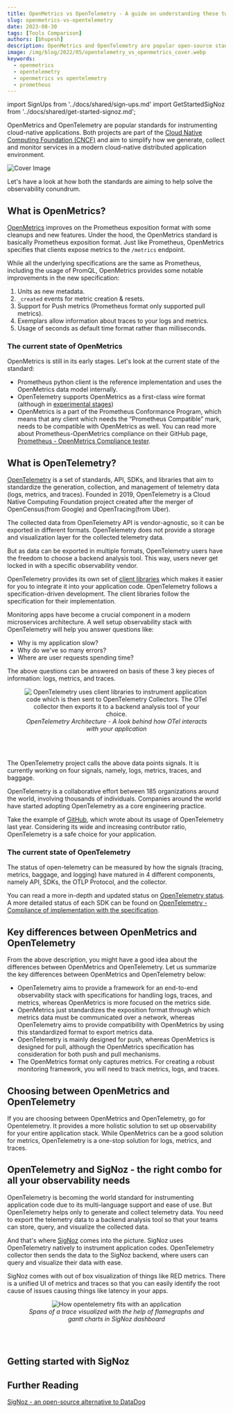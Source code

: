 ```yaml
---
title: OpenMetrics vs OpenTelemetry - A guide on understanding these two specifications
slug: openmetrics-vs-opentelemetry
date: 2023-08-30
tags: [Tools Comparison]
authors: [bhupesh]
description: OpenMetrics and OpenTelemetry are popular open-source standards for generating telemetry data from application code. While OpenTelemetry can be used for logs, metrics, and traces, OpenMetrics is focused on generating metrics at scale from...
image: /img/blog/2022/05/opentelemetry_vs_openmetrics_cover.webp
keywords:
  - openmetrics
  - opentelemetry
  - openmetrics vs opentelemetry
  - prometheus
---
```


<head>
  <link rel="canonical" href="https://signoz.io/blog/openmetrics-vs-opentelemetry/"/>
</head>

import SignUps from '../docs/shared/sign-ups.md'
import GetStartedSigNoz from '../docs/shared/get-started-signoz.md';


OpenMetrics and OpenTelemetry are popular standards for instrumenting cloud-native applications. Both projects are part of the <a href = "https://cncf.io/" rel="noopener noreferrer nofollow" target="_blank">Cloud Native Computing Foundation (CNCF)</a> and aim to simplify how we generate, collect and monitor services in a modern cloud-native distributed application environment.


<!--truncate-->

![Cover Image](/img/blog/2022/05/opentelemetry_vs_openmetrics_cover.webp)

Let's have a look at how both the standards are aiming to help solve the observability conundrum.


## What is OpenMetrics?

<a href = "https://github.com/OpenObservability/OpenMetrics" rel="noopener noreferrer nofollow" target="_blank">OpenMetrics</a> improves on the Prometheus exposition format with some cleanups and new features. Under the hood, the OpenMetrics standard is basically Prometheus exposition format. Just like Prometheus, OpenMetrics specifies that clients expose metrics to the `/metrics` endpoint.

While all the underlying specifications are the same as Prometheus, including the usage of PromQL, OpenMetrics provides some notable improvements in the new specification:

1. Units as new metadata.
2. `_created` events for metric creation & resets.
3. Support for Push metrics (Prometheus format only supported pull metrics).
4. Exemplars allow information about traces to your logs and metrics.
5. Usage of seconds as default time format rather than milliseconds.

### The current state of OpenMetrics

OpenMetrics is still in its early stages. Let's look at the current state of the standard:

- Prometheus python client is the reference implementation and uses the OpenMetrics data model internally.
- OpenTelemetry supports OpenMetrics as a first-class wire format (although in <a href = "https://opentelemetry.io/docs/specs/otel/compatibility/openmetrics/" rel="noopener noreferrer nofollow" target="_blank">experimental stages</a>)
- OpenMetrics is a part of the Prometheus Conformance Program, which means that any client which needs the “Prometheus Compatible” mark, needs to be compatible with OpenMetrics as well. You can read more about Prometheus-OpenMetrics compliance on their GitHub page, <a href = "https://github.com/prometheus/compliance/tree/main/openmetrics" rel="noopener noreferrer nofollow" target="_blank">Prometheus - OpenMetrics Compliance tester</a>.


## What is OpenTelemetry?

<a href = "https://opentelemetry.io/" rel="noopener noreferrer nofollow" target="_blank">OpenTelemetry</a> is a set of standards, API, SDKs, and libraries that aim to standardize the generation, collection, and management of telemetry data (logs, metrics, and traces). Founded in 2019, OpenTelemetry is a Cloud Native Computing Foundation project created after the merger of OpenCensus(from Google) and OpenTracing(from Uber).

The collected data from OpenTelemetry API is vendor-agnostic, so it can be exported in different formats. OpenTelemetry does not provide a storage and visualization layer for the collected telemetry data. 

But as data can be exported in multiple formats, OpenTelemetry users have the freedom to choose a backend analysis tool. This way, users never get locked in with a specific observability vendor.

<SignUps />

OpenTelemetry provides its own set of <a href = "https://opentelemetry.io/docs/instrumentation/" rel="noopener noreferrer nofollow" target="_blank">client libraries</a> which makes it easier for you to integrate it into your application code. OpenTelemetry follows a specification-driven development. The client libraries follow the specification for their implementation.

Monitoring apps have become a crucial component in a modern microservices architecture. A well setup observability stack with OpenTelemetry will help you answer questions like:

- Why is my application slow?
- Why do we've so many errors?
- Where are user requests spending time?

The above questions can be answered on basis of these 3 key pieces of information: logs, metrics, and traces.

<figure data-zoomable align='center'>
    <img src="/img/blog/2022/05/opentelemetry_pipeline_light.webp" alt="OpenTelemetry uses client libraries to instrument application code which is then sent to OpenTelemetry Collectors. The OTel collector then exports it to a backend analysis tool of your choice."/>
    <figcaption><i>OpenTelemetry Architecture - A look behind how OTel interacts with your application</i></figcaption>
</figure>

<br></br>

The OpenTelemetry project calls the above data points signals. It is currently working on four signals, namely, logs, metrics, traces, and baggage.

OpenTelemetry is a collaborative effort between 185 organizations around the world, involving thousands of individuals. Companies around the world have started adopting OpenTelemetry as a core engineering practice.

Take the example of <a href = "https://github.blog/2021-05-26-why-and-how-github-is-adopting-opentelemetry/" rel="noopener noreferrer nofollow" target="_blank">GitHub</a>, which wrote about its usage of OpenTelemetry last year. Considering its wide and increasing contributor ratio, OpenTelemetry is a safe choice for your application.

### The current state of OpenTelemetry

The status of open-telemetry can be measured by how the signals (tracing, metrics, baggage, and logging) have matured in 4 different components, namely API, SDKs, the OTLP Protocol, and the collector.

You can read a more in-depth and updated status on <a href = "https://opentelemetry.io/status/" rel="noopener noreferrer nofollow" target="_blank">OpenTelemetry status</a>. A more detailed status of each SDK can be found on <a href = "https://github.com/open-telemetry/opentelemetry-specification/blob/main/spec-compliance-matrix.md" rel="noopener noreferrer nofollow" target="_blank">OpenTelemetry - Compliance of implementation with the specification</a>.

## Key differences between OpenMetrics and OpenTelemetry

From the above description, you might have a good idea about the differences between OpenMetrics and OpenTelemetry. Let us summarize the key differences between OpenMetrics and OpenTelemetry below:

- OpenTelemetry aims to provide a framework for an end-to-end observability stack with specifications for handling logs, traces, and metrics, whereas OpenMetrics is more focused on the metrics side.
- OpenMetrics just standardizes the exposition format through which metrics data must be communicated over a network, whereas OpenTelemetry aims to provide compatibility with OpenMetrics by using this standardized format to export metrics data.
- OpenTelemetry is mainly designed for push, whereas OpenMetrics is designed for pull, although the OpenMetrics specification has consideration for both push and pull mechanisms.
- The OpenMetrics format only captures metrics. For creating a robust monitoring framework, you will need to track metrics, logs, and traces.

## Choosing between OpenMetrics and OpenTelemetry

If you are choosing between OpenMetrics and OpenTelemetry, go for Opentelemetry. It provides a more holistic solution to set up observability for your entire application stack. While OpenMetrics can be a good solution for metrics, OpenTelemetry is a one-stop solution for logs, metrics, and traces.

## OpenTelemetry and SigNoz - the right combo for all your observability needs

OpenTelemetry is becoming the world standard for instrumenting application code due to its multi-language support and ease of use. But OpenTelemetry helps only to generate and collect telemetry data. You need to export the telemetry data to a backend analysis tool so that your teams can store, query, and visualize the collected data.

And that's where [SigNoz](https://signoz.io/) comes into the picture. SigNoz uses OpenTelemetry natively to instrument application codes. OpenTelemetry collector then sends the data to the SigNoz backend, where users can query and visualize their data with ease.

SigNoz comes with out of box visualization of things like RED metrics. There is a unified UI of metrics and traces so that you can easily identify the root cause of issues causing things like latency in your apps.


<figure data-zoomable align='center'>
    <img src="/img/blog/common/signoz_flamegraphs.webp" alt="How opentelemetry fits with an application"/>
    <figcaption><i>Spans of a trace visualized with the help of flamegraphs and gantt charts in SigNoz dashboard</i></figcaption>
</figure>

<br></br>

## Getting started with SigNoz

<GetStartedSigNoz />


## Further Reading

[SigNoz - an open-source alternative to DataDog](https://signoz.io/blog/open-source-datadog-alternative/)